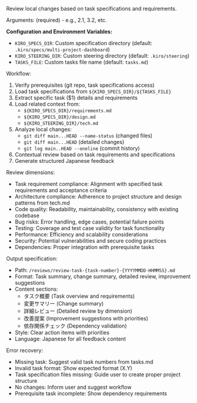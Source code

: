 Review local changes based on task specifications and requirements.

Arguments: <task-number> (required) - e.g., 2.1, 3.2, etc.

**Configuration and Environment Variables:**
- `KIRO_SPECS_DIR`: Custom specification directory (default: `.kiro/specs/multi-project-dashboard`)
- `KIRO_STEERING_DIR`: Custom steering directory (default: `.kiro/steering`)
- `TASKS_FILE`: Custom tasks file name (default: `tasks.md`)

Workflow:
1. Verify prerequisites (git repo, task specifications access)
2. Load task specifications from `${KIRO_SPECS_DIR}/${TASKS_FILE}`
3. Extract specific task ($1) details and requirements
4. Load related context from:
   - `${KIRO_SPECS_DIR}/requirements.md`
   - `${KIRO_SPECS_DIR}/design.md`
   - `${KIRO_STEERING_DIR}/tech.md`
5. Analyze local changes:
   - `git diff main...HEAD --name-status` (changed files)
   - `git diff main...HEAD` (detailed changes)
   - `git log main..HEAD --oneline` (commit history)
6. Contextual review based on task requirements and specifications
7. Generate structured Japanese feedback

Review dimensions:
- Task requirement compliance: Alignment with specified task requirements and acceptance criteria
- Architecture compliance: Adherence to project structure and design patterns from tech.md
- Code quality: Readability, maintainability, consistency with existing codebase
- Bug risks: Error handling, edge cases, potential failure points
- Testing: Coverage and test case validity for task functionality
- Performance: Efficiency and scalability considerations
- Security: Potential vulnerabilities and secure coding practices
- Dependencies: Proper integration with prerequisite tasks

Output specification:
- Path: `/reviews/review-task-{task-number}-{YYYYMMDD-HHMMSS}.md`
- Format: Task summary, change summary, detailed review, improvement suggestions
- Content sections:
  - タスク概要 (Task overview and requirements)
  - 変更サマリー (Change summary)
  - 詳細レビュー (Detailed review by dimension)
  - 改善提案 (Improvement suggestions with priorities)
  - 依存関係チェック (Dependency validation)
- Style: Clear action items with priorities
- Language: Japanese for all feedback content

Error recovery:
- Missing task: Suggest valid task numbers from tasks.md
- Invalid task format: Show expected format (X.Y)
- Task specification files missing: Guide user to create proper project structure
- No changes: Inform user and suggest workflow
- Prerequisite task incomplete: Show dependency requirements

